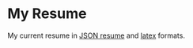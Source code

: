 My Resume
===

My current resume in [JSON resume](https://jsonresume.org/) and [latex](https://www.latex-project.org/about/) formats.

